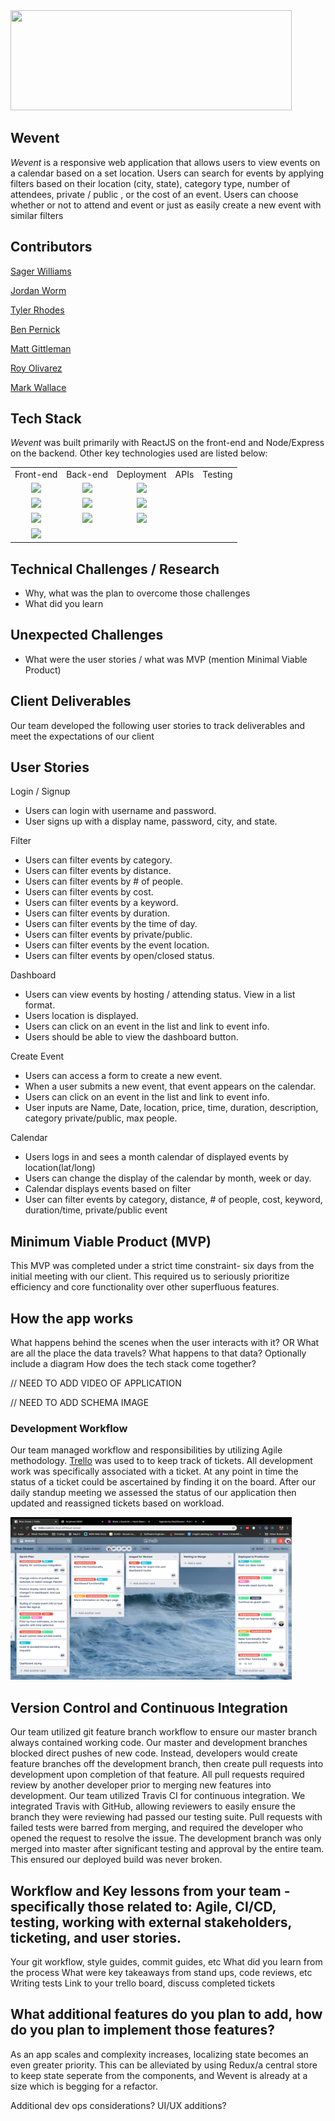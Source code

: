<img src ="Wevent Logo.png" width="450" height="160" />

## Wevent

*Wevent* is a responsive web application that allows users to view events on a calendar  based on a set location. Users can search for events by applying  filters based on their location (city, state), category type, number of attendees, private / public , or the cost of an event. Users can choose whether or not to attend and event or just as easily create a new event with similar filters

## Contributors

[Sager Williams](https://github.com/SagerWilliams)

[Jordan Worm](https://github.com/jtworm96)

[Tyler Rhodes](https://github.com/tylerCaineRhodes)

[Ben Pernick](https://github.com/bpernick)

[Matt Gittleman](https://github.com/mgittle)

[Roy Olivarez](https://github.com/RoyOlivarez)

[Mark Wallace](https://github.com/mwallace999)

## Tech Stack

*Wevent* was built primarily with ReactJS on the front-end and Node/Express on the backend. Other key technologies used are listed below:

<table>
  <tr>
  </tr>
  <tr>
    <td align="center">Front-end</td>
    <td align="center">Back-end</td>
    <td align="center">Deployment</td>
    <td align="center">APIs</td>
    <td align="center">Testing</td>
  </tr>
  <tr>
    <td align="center"><img src="https://cdn4.iconfinder.com/data/icons/logos-3/600/React.js_logo-512.png" width="65"/></td>
    <td align="center"><img src="https://miro.medium.com/max/1200/1*m5RYM_Wkj4LsZewpigV5tg.jpeg" width="65"/></td>
    <td align="center"><img src="https://www.docker.com/sites/default/files/social/docker_facebook_share.png" width="65"/></td>
    <td align="center"><img /></td>
    <td align="center"><img /></td>
  </tr>  
  <tr>
    <td align="center"><img src="https://material-ui.com/static/logo_raw.svg" width="65"/></td>
    <td align="center"><img src="https://miro.medium.com/max/766/1*uPL1uCtLBRSk6akPL2hNzg.jpeg" width="65"/></td>
    <td align="center"><img src="https://upload.wikimedia.org/wikipedia/commons/thumb/9/93/Amazon_Web_Services_Logo.svg/1280px-Amazon_Web_Services_Logo.svg.png"  width="65"/></td>
    <td align="center"><img /></td>
    <td align="center"><img /></td>
  </tr>
  <tr>
    <td align="center"><img src="https://upload.wikimedia.org/wikipedia/commons/thumb/9/96/Sass_Logo_Color.svg/1200px-Sass_Logo_Color.svg.png" width="65"/></td>
    <td align="center"><img src="https://upload.wikimedia.org/wikipedia/en/thumb/6/62/MySQL.svg/1200px-MySQL.svg.png" width="65"/></td>
    <td align="center"><img src="https://mpng.subpng.com/20180412/yiw/kisspng-amazon-com-aws-elastic-beanstalk-amazon-web-servic-amazon-5ad02a76cd0691.8059126715235917988398.jpg" width="65"/></td>
    <td align="center"><img /></td>
    <td align="center"><img /></td>
  </tr>
  <tr>
    <td align="center"><img src="https://mpng.subpng.com/20180531/sas/kisspng-bootstrap-react-software-framework-javascript-fron-5b0f9b1ab26fd7.9058729715277494027309.jpg" width="65"/></td>
    <td align="center"><img /></td>
    <td align="center"><img /></td>
    <td align="center"><img /></td>
    <td align="center"><img /></td>
  </tr>
</table>

## Technical Challenges / Research

 - Why, what was the plan to overcome those challenges
 - What did you learn

## Unexpected Challenges
 - What were the user stories / what was MVP (mention Minimal Viable Product)

## Client Deliverables 

Our team developed the following user stories to track deliverables and meet the expectations of our client

## User Stories

Login / Signup
 - Users can login with username and password.
 - User signs up with a display name, password, city, and state.

Filter
 - Users can filter events by category.
 - Users can filter events by distance.
 - Users can filter events by # of people. 
 - Users can filter events by cost.
 - Users can filter events by a keyword. 
 - Users can filter events by duration.
 - Users can filter events by the time of day.
 - Users can filter events by private/public.
 - Users can filter events by the event location.
 - Users can filter events by open/closed status.

Dashboard
 - Users can view events by hosting / attending status. View in a list format.
 - Users location is displayed.
 - Users can click on an event in the list and link to event info.
 - Users should be able to view the dashboard button.

Create Event
 - Users can access a form to create a new event.
 - When a user submits a new event, that event appears on the calendar.
 - Users can click on an event in the list and link to event info.
 - User inputs are Name, Date, location, price, time, duration, description, category private/public, max people.

Calendar
 - Users logs in and sees a month calendar of displayed events by location(lat/long)
 - Users can change the display of the calendar by month, week or day.
 - Calendar displays events based on filter
 - User can filter events by category, distance, # of people, cost, keyword, duration/time, private/public event

## Minimum Viable Product (MVP)
This MVP was completed under a strict time constraint- six days from the initial meeting with our client. This required us to seriously prioritize efficiency and core functionality over other superfluous features. 

## How the app works

What happens behind the scenes when the user interacts with it? 
OR What are all the place the data travels?  What happens to that data?
Optionally include a diagram
How does the tech stack come together?

// NEED TO ADD VIDEO OF APPLICATION

// NEED TO ADD SCHEMA IMAGE

### Development Workflow
Our team managed workflow and responsibilities by utilizing Agile methodology. [Trello](https://trello.com/b/JIxuLxiP/blue-ocean) was used to to keep track of tickets. All development work was specifically associated with a ticket. At any point in time the status of a ticket could be ascertained by finding it on the board. After our daily standup meeting we assessed the status of our application then updated and reassigned tickets based on workload.

<img src ="WeventTrello.png" width="450" height="260" />

## Version Control and Continuous Integration

Our team utilized git feature branch workflow to ensure our master branch always contained working code. Our master and development branches blocked direct pushes of new code. Instead, developers would create feature branches off the development branch, then create pull requests into development upon completion of that feature.
All pull requests required review by another developer prior to merging new features into development. Our team utilized Travis CI for continuous integration. We integrated Travis with GitHub, allowing reviewers to easily ensure the branch they were reviewing had passed our testing suite. Pull requests with failed tests were barred from merging, and required the developer who opened the request to resolve the issue. The development branch was only merged into master after significant testing and approval by the entire team. This ensured our deployed build was never broken.

## Workflow and Key lessons from your team - specifically those related to: Agile, CI/CD, testing, working with external stakeholders, ticketing, and user stories.

Your git workflow, style guides, commit guides, etc
What did you learn from the process
What were key takeaways from stand ups, code reviews, etc
Writing tests
Link to your trello board, discuss completed tickets

## What additional features do you plan to add, how do you plan to implement those features?
As an app scales and complexity increases, localizing state becomes an even greater priority. This can be alleviated by using Redux/a central store to keep state seperate from the components, and Wevent is already at a size which is begging for a refactor. 

Additional dev ops considerations?
UI/UX additions?


